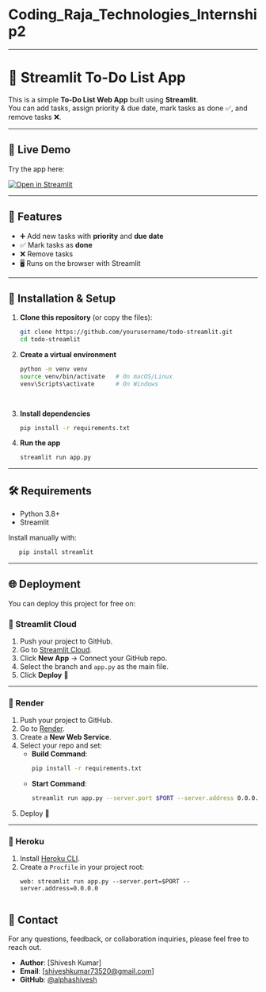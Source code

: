# Coding_Raja_Technologies_Internship2

---

# 📝 Streamlit To-Do List App

This is a simple **To-Do List Web App** built using **Streamlit**.  
You can add tasks, assign priority & due date, mark tasks as done ✅, and remove tasks ❌.  

---

## 🚀 Live Demo  

Try the app here:  

[![Open in Streamlit](https://static.streamlit.io/badges/streamlit_badge_black_white.svg)](https://your-app-name.streamlit.app/)  

---

## 📌 Features
- ➕ Add new tasks with **priority** and **due date**  
- ✅ Mark tasks as **done**  
- ❌ Remove tasks  
- 🖥️ Runs on the browser with Streamlit  

---

## 🚀 Installation & Setup

1. **Clone this repository** (or copy the files):
   ```bash
   git clone https://github.com/yourusername/todo-streamlit.git
   cd todo-streamlit
   
2. **Create a virtual environment**
   ```bash
   python -m venv venv
   source venv/bin/activate   # On macOS/Linux
   venv\Scripts\activate      # On Windows

  
3. **Install dependencies**
   ```bash
   pip install -r requirements.txt

4. **Run the app**
   ```bash
   streamlit run app.py

---

## 🛠 Requirements
- Python 3.8+
- Streamlit

Install manually with:
```bash
   pip install streamlit
```

---

## 🌐 Deployment

You can deploy this project for free on:

### 🚀 Streamlit Cloud
1. Push your project to GitHub.  
2. Go to [Streamlit Cloud](https://streamlit.io/cloud).  
3. Click **New App** → Connect your GitHub repo.  
4. Select the branch and `app.py` as the main file.  
5. Click **Deploy** 🎉  

---

### 🚀 Render
1. Push your project to GitHub.  
2. Go to [Render](https://render.com).  
3. Create a **New Web Service**.  
4. Select your repo and set:
   - **Build Command**:
     ```bash
     pip install -r requirements.txt
     ```
   - **Start Command**:
     ```bash
     streamlit run app.py --server.port $PORT --server.address 0.0.0.0
     ```
5. Deploy 🎉  

---

### 🚀 Heroku
1. Install [Heroku CLI](https://devcenter.heroku.com/articles/heroku-cli).  
2. Create a `Procfile` in your project root:
   ```Procfile
   web: streamlit run app.py --server.port=$PORT --server.address=0.0.0.0


## 📧 Contact

For any questions, feedback, or collaboration inquiries, please feel free to reach out.

-   **Author**: [Shivesh Kumar]
-   **Email**: [shiveshkumar73520@gmail.com]
-   **GitHub**: [@alphashivesh](https://github.com/alphashivesh)

   
